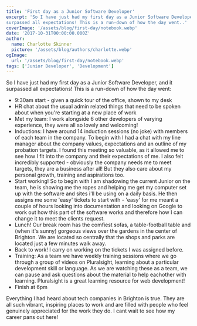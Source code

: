 ```yaml
---
title: 'First day as a Junior Software Developer'
excerpt: 'So I have just had my first day as a Junior Software Developer, and it
surpassed all expectations! This is a run-down of how the day went..'
coverImage: '/assets/blog/first-day/notebook.webp'
date: '2017-10-31T00:00:00.000Z'
author:
  name: Charlotte Skinner
  picture: '/assets/blog/authors/charlotte.webp'
ogImage:
  url: '/assets/blog/first-day/notebook.webp'
tags: ['Junior Developer', 'Development']
---
```


So I have just had my first day as a Junior Software Developer, and it surpassed all expectations! This is a run-down of how the day went:

- 9:30am start - given a quick tour of the office, shown to my desk
- HR chat about the usual admin related things that need to be spoken about when you're starting at a new place of work
- Met my team: I work alongside 6 other developers of varying experience, they were all so lovely and welcoming!
- Inductions: I have around 14 induction sessions (no joke) with members of each team in the company. To begin with I had a chat with my line manager about the company values, expectations and an outline of my probation targets. I found this meeting so valuable, as it allowed me to see how I fit into the company and their expectations of me. I also felt incredibly supported - obviously the company needs me to meet targets, they are a business after all! But they also care about my personal growth, training and aspirations too.
- Start working! So to begin with I am shadowing the current Junior on the team, he is showing me the ropes and helping me get my computer set up with the software and sites i'll be using on a daily basis. He then assigns me some 'easy' tickets to start with - 'easy' for me meant a couple of hours looking into documentation and looking on Google to work out how this part of the software works and therefore how I can change it to meet the clients request.
- Lunch! Our break room has the comfiest sofas, a table-football table and (when it's sunny) gorgeous views over the gardens in the center of Brighton. We are located so centrally that the shops and parks are located just a few minutes walk away.
- Back to work! I carry on working on the tickets I was assigned before.
- Training: As a team we have weekly training sessions where we go through a group of videos on Pluralsight, learning about a particular development skill or language. As we are watching these as a team, we can pause and ask questions about the material to help eachother with learning. Pluralsight is a great learning resource for web development!
- Finish at 6pm

Everything I had heard about tech companies in Brighton is true. They are all such vibrant, inspiring places to work and are filled with people who feel genuinely appreciated for the work they do. I cant wait to see how my career pans out here!
